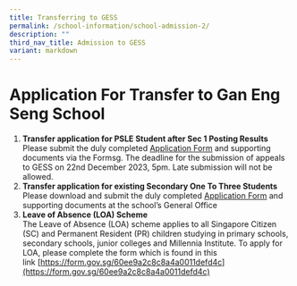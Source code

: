 ```yaml
---
title: Transferring to GESS
permalink: /school-information/school-admission-2/
description: ""
third_nav_title: Admission to GESS
variant: markdown
---
```

# **Application For Transfer to Gan Eng Seng School**
1. **Transfer application for PSLE Student after Sec&nbsp;1&nbsp;Posting Results** <br>Please submit the duly completed&nbsp;[Application Form](https://form.gov.sg/6566ae0cd85d140011626da8)&nbsp;and supporting documents via the Formsg. The deadline for the submission of appeals to GESS on 22nd December 2023, 5pm. Late submission will not be allowed. <br>
2. **Transfer application for&nbsp;existing&nbsp;Secondary One To Three Students**<br> Please download and submit the duly completed&nbsp;[Application Form](/files/GESS-transfer-application-form-for-transfers-to-Sec-2-or-3.pdf)&nbsp;and supporting documents at the school’s General Office <br>
3. **Leave of Absence (LOA) Scheme**  
The Leave of Absence (LOA) scheme applies to all Singapore Citizen (SC) and Permanent Resident (PR) children studying in primary schools, secondary schools, junior colleges and Millennia Institute. To apply for LOA, please complete the form which is found in this link&nbsp;[https://form.gov.sg/60ee9a2c8c8a4a0011defd4c](https://form.gov.sg/60ee9a2c8c8a4a0011defd4c)